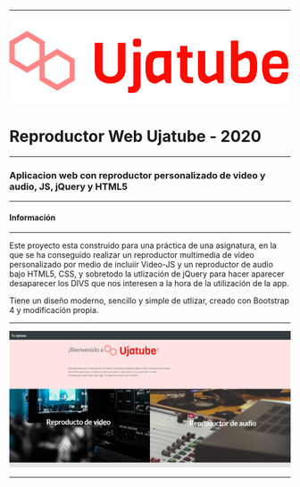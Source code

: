 ***
![img1](img/logo_small.png)
# Reproductor Web Ujatube - 2020

***

### Aplicacion web con reproductor personalizado de video y audio, JS, jQuery y HTML5
***

#### Información

***

Este proyecto esta construido para una práctica de una asignatura, en la que se ha conseguido
realizar un reproductor multimedia de video personalizado por medio de incluiir Video-JS y un
reproductor de audio bajo HTML5, CSS, y sobretodo la utlización de jQuery para hacer aparecer
desaparecer los DIVS que nos interesen a la hora de la utilización de la app.

Tiene un diseño moderno, sencillo y simple de utlizar, creado con Bootstrap 4 y modificación
propia.

***

![img1](img/ssmm.jpg)

***
